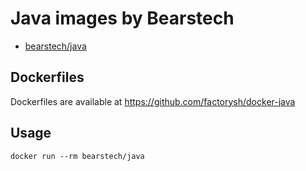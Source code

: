 Java images by Bearstech
==================================

- [bearstech/java](https://hub.docker.com/r/bearstech/java)

Dockerfiles
-----------

Dockerfiles are available at https://github.com/factorysh/docker-java

Usage
-----

```
docker run --rm bearstech/java
```

